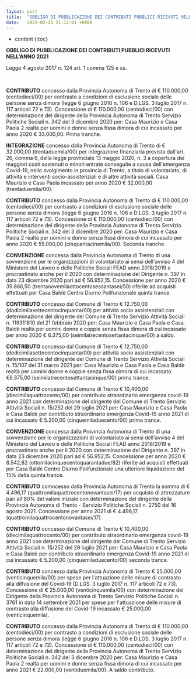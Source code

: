 ```yaml
---
layout: post
title:  "OBBLIGO DI PUBBLICAZIONE DEI CONTRIBUTI PUBBLICI RICEVUTI NELL'ANNO 2021"
date:   2022-02-23 21:12:01 +0800
---
```


* content
{:toc}

<b>OBBLIGO DI PUBBLICAZIONE DEI CONTRIBUTI PUBBLICI RICEVUTI NELL'ANNO 2021</b>
<p>Legge 4 agosto 2017 n. 124 art. 1 comma 125 e ss.</p>
<br>

<b>CONTRIBUTO</b>
concesso dalla Provincia Autonoma di Trento di € 110.000,00 (centodieci/00) per contrasto a condizioni di esclusione sociale delle persone senza dimora (legge 6 giugno 2016 n. 106 e D.LGS. 3 luglio 2017 n. 117 articoli 72 e 73).
Concessione di € 110.000,00 (centodieci/00) con determinazione del dirigente della Provincia Autonoma di Trento Servizio Politiche Sociali n. 342 del 3 dicembre 2020 per:
Casa Maurizio e Casa Paola 2 realtà per uomini e donne senza fissa dimora di cui incassato per anno 2020 € 33.000,00. Prima tranche.

<b>INTEGRAZIONE</b>
concesso dalla Provincia Autonoma di Trento di € 32.000,00 (trentaduemila/00) per integrazione finanziaria prevista dall'art. 26, comma 6, della legge provinciale 13 maggio 2020, n. 3 a copertura dei maggiori costi sostenuti o minori entrate conseguite a causa dell'emergenza Covid-19, nello svolgimento in provincia di Trento, a titolo di volontariato, di attività e interventi socio-assistenziali e di altre attività sociali.
Casa Maurizio e Casa Paola incassato per anno 2020 € 32.000,00 (trentaduemila/00).

<b>CONTRIBUTO</b>
concesso dalla Provincia Autonoma di Trento di € 110.000,00 (centodieci/00) per contrasto a condizioni di esclusione sociale delle persone senza dimora (legge 6 giugno 2016 n. 106 e D.LGS. 3 luglio 2017 n. 117 articoli 72 e 73).
Concessione di € 110.000,00 (centodieci/00) con determinazione del dirigente della Provincia Autonoma di Trento Servizio Politiche Sociali n. 342 del 3 dicembre 2020 per:
Casa Maurizio e Casa Paola 2 realtà per uomini e donne senza fissa dimora di cui incassato per anno 2020 € 55.000,00 (cinquantacinemila/00). Seconda tranche.

<b>CONVENZIONE</b>
concessa dalla Provincia Autonoma di Trento di una sovvenzione per le organizzazioni di volontariato ai sensi dell'avviso 4 del Ministero del Lavoro e delle Politiche Sociali FEAD anno 2018/2019 e procrastinato anche per il 2020 con determinazione del Dirigente n. 397 in data 23 dicembre 2020 pari ad € 56.952,15.
Concessione per anno 2020 € 39.866,50 (trentanovemilaottocentosessantasei/50) riferite ad acquisti effettuati per Casa Baldè Centro Diurno Polifunzionale quinta trance.

<b>CONTRIBUTO</b>
concesso dal Comune di Trento € 12.750,00 (dodicimilasettecentocinquanta/00) per attività socio assistenziali con determinazione del dirigente del Comune di Trento Servizio Attività Sociali n. 119311810 del 21 febbraio 2020 per:
Casa Maurizio e Casa Paola e Casa Baldè realtà per uomini donne e coppie senza fissa dimora di cui incassato per anno 2020 € 6.375,00 (seimilatrecentosettantacinque/00) a saldo.

<b>CONTRIBUTO</b>
concesso dal Comune di Trento € 12.750,00 (dodicimilasettecentocinquanta/00) per attività socio assistenziali con determinazione del dirigente del Comune di Trento Servizio Attività Sociali n. 15/107 del 31 marzo 2021 per:
Casa Maurizio e Casa Paola e Casa Baldè realtà per uomini donne e coppie senza fissa dimora di cui incassato €6.375,00 (seimilatrecentosettantacinque/00) prima trance.

<b>CONTRIBUTO</b>
concesso dal Comune di Trento € 10,400,00 (diecimilaquattrocento/00) per contributo straordinario emergenza covid-19 anno 2021 con determinazione del dirigente del Comune di Trento Servizio Attività Sociali n. 15/252 del 29 luglio 2021 per:
Casa Maurizio e Casa Paola e Casa Baldè per contributo straordinario emergenza Covid-19 anno 2021 di cui incassato € 5.200,00 (cinquemiladuecento/00) prima trance.

<b>CONVENZIONE</b>
concessa dalla Provincia Autonoma di Trento di una sovvenzione per le organizzazioni di volontariato ai sensi dell'avviso 4 del Ministero del Lavoro e delle Politiche Sociali FEAD anno 2018/2019 e procrastinato anche per il 2020 con determinazione del Dirigente n. 397 in data 23 dicembre 2020 pari ad € 56.952,15.
Concessione per anno 2020 € 8.542,82 (ottomilacinquecentoquarantadue/82) riferite ad acquisti effettuati per Casa Baldè Centro Diurno Polifunzionale una ulteriore liquidazione del 15% della quinta trance.

<b>CONTRIBUTO</b>
comncesso dalla Provincia Autonoma di Trento la somma di € 4.496,17 (quattromilaquattrocentonovantasei/17) per acquisto di attrezzature pari all'80% del valore iniziale con determinazione del dirigente della Provincia Autonoma di Trento - Servizio Politiche Sociali n. 2750 del 16 agosto 2021.
Concessione per anno 2021 di € 4.496,17 (quattromilaquattrocentonovantasei/17)

<b>CONTRIBUTO</b>
concesso dal Comune di Trento € 10,400,00 (diecimilaquattrocento/00) per contributo straordinario emergenza covid-19 anno 2021 con determinazione del dirigente del Comune di Trento Servizio Attività Sociali n. 15/252 del 29 luglio 2021 per:
Casa Maurizio e Casa Paola e Casa Baldè per contributo straordinario emergenza Covid-19 anno 2021 di cui incassato € 5.200,00 (cinquemiladuecento/00) seconda
trance.

<b>CONTRIBUTO</b>
concesso dalla Provincia Autonoma di Trento € 25.000,00 (venticinquemila/00) per spese per l'attuazione delle misure di contrasto alla diffusione del Covid-19 (D.LGS. 3 luglio 2017 n. 117 articoli 72 e 73).
Concessione di € 25.000,00 (venticinquemila/00) con determinazione del Dirigente della Provincia Autonoma di Trento Servizio Politiche Sociali n. 3761 in data 14 settembre 2021 per spese per l'attuazione delle misure di contrasto alla diffusione del Covid-19 incassato € 25.000,00 (venticinquemila).

<b>CONTRIBUTO</b>
concesso dalla Provincia Autonoma di Trento di € 110.000,00 (centodieci/00) per contrasto a condizioni di esclusione sociale delle persone senza dimora (legge 6 giugno 2016 n. 106 e D.LGS. 3 luglio 2017 n. 117 articoli 72 e 73).
Concessione di € 110.000,00 (centodieci/00) con determinazione del dirigente della Provincia Autonoma di Trento Servizio Politiche Sociali n. 342 del 3 dicembre 2020 per:
Casa Maurizio e Casa Paola 2 realtà per uomini e donne senza fissa dimora di cui incassato per anno 2021 € 22.000,00 (ventiduemila/00). A saldo contributo.

[jekyll]:      http://jekyllrb.com
[jekyll-gh]:   https://github.com/jekyll/jekyll
[jekyll-help]: https://github.com/jekyll/jekyll-help
